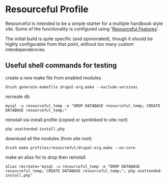 # Resourceful Profile

Resourceful is intended to be a simple starter for a multiple handbook style site. Some of the functionality is configured using '[Resourceful Features](https://github.com/fxplus/resourceful_features)'.

The initial build is quite specific (and opinionated), though it should be highly configurable from that point, without too many custom interdependencies.

## Useful shell commands for testing

create a new make file from enabled modules

    drush generate-makefile drupal-org.make --exclude-versions

recreate db

    mysql -u resourceful_temp -e "DROP DATABASE resourceful_temp; CREATE DATABASE resourceful_temp;"

reinstall via install profile (copied or symlinked to site root)

    php unattended-install.php

download all the modules (from site root)

    drush make profiles/resourceful/drupal-org.make --no-core

make an alias for to drop then reinstall

    alias recreate='mysql -u resourceful_temp -e "DROP DATABASE resourceful_temp; CREATE DATABASE resourceful_temp;"; php unattended-install.php'



